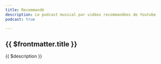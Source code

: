 ```yaml
---
title: Recommandé
description: Le podcast musical par vidéos recommandées de Youtube
podcast: true

---
```


## {{ $frontmatter.title }}

{{ $description }}

<PodcastEpisodeList v-bind:podcast="'recommande'" />